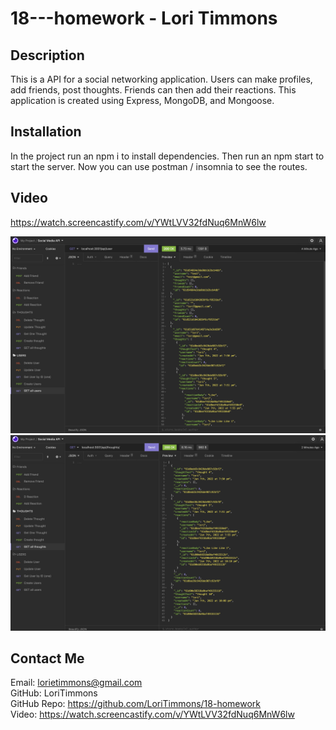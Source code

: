# 18---homework - Lori Timmons 

## Description
This is a API for a social networking application. Users can make profiles, add friends, post thoughts. Friends can then add their reactions. This application is created using Express, MongoDB, and Mongoose.<br>

## Installation
In the project run an npm i to install dependencies. Then run an npm start to start the server. Now you can use postman / insomnia to see the routes.<br>


## Video
https://watch.screencastify.com/v/YWtLVV32fdNuq6MnW6lw

![VS Image 1](./assets/SS18-1.png)
![VS Image 2](./assets/SS18-2.png)

## Contact Me
 
 Email: lorietimmons@gmail.com<br>
 GitHub: LoriTimmons <br>
 GitHub Repo: https://github.com/LoriTimmons/18-homework<br>
 Video: https://watch.screencastify.com/v/YWtLVV32fdNuq6MnW6lw
 